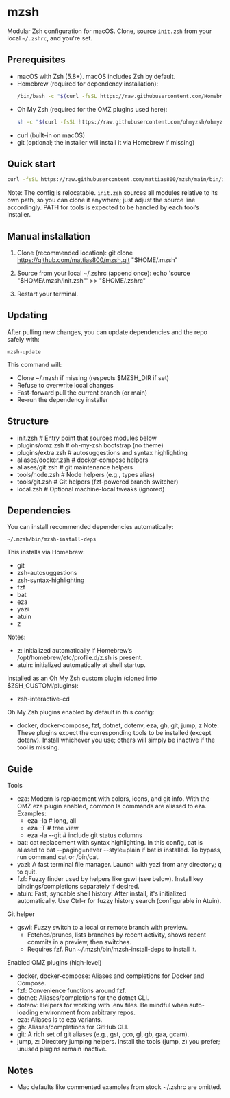 # mzsh

Modular Zsh configuration for macOS. Clone, source `init.zsh` from your local `~/.zshrc`, and you're set.

## Prerequisites

- macOS with Zsh (5.8+). macOS includes Zsh by default.
- Homebrew (required for dependency installation):
  ```bash
  /bin/bash -c "$(curl -fsSL https://raw.githubusercontent.com/Homebrew/install/HEAD/install.sh)"
  ```
- Oh My Zsh (required for the OMZ plugins used here):
  ```bash
  sh -c "$(curl -fsSL https://raw.githubusercontent.com/ohmyzsh/ohmyzsh/master/tools/install.sh)"
  ```
- curl (built-in on macOS)
- git (optional; the installer will install it via Homebrew if missing)

## Quick start

```bash
curl -fsSL https://raw.githubusercontent.com/mattias800/mzsh/main/bin/install.sh | bash
```

Note: The config is relocatable. `init.zsh` sources all modules relative to its own path, so you can clone it anywhere; just adjust the source line accordingly. PATH for tools is expected to be handled by each tool’s installer.

## Manual installation

1) Clone (recommended location):
   git clone https://github.com/mattias800/mzsh.git "$HOME/.mzsh"

2) Source from your local ~/.zshrc (append once):
   echo 'source "$HOME/.mzsh/init.zsh"' >> "$HOME/.zshrc"

3) Restart your terminal.

## Updating

After pulling new changes, you can update dependencies and the repo safely with:

```
mzsh-update
```

This command will:
- Clone ~/.mzsh if missing (respects $MZSH_DIR if set)
- Refuse to overwrite local changes
- Fast-forward pull the current branch (or main)
- Re-run the dependency installer

## Structure
- init.zsh                # Entry point that sources modules below
- plugins/omz.zsh         # oh-my-zsh bootstrap (no theme)
- plugins/extra.zsh       # autosuggestions and syntax highlighting
- aliases/docker.zsh      # docker-compose helpers
- aliases/git.zsh         # git maintenance helpers
- tools/node.zsh          # Node helpers (e.g., types alias)
- tools/git.zsh           # Git helpers (fzf-powered branch switcher)
- local.zsh               # Optional machine-local tweaks (ignored)

## Dependencies
You can install recommended dependencies automatically:

    ~/.mzsh/bin/mzsh-install-deps

This installs via Homebrew:
- git
- zsh-autosuggestions
- zsh-syntax-highlighting
- fzf
- bat
- eza
- yazi
- atuin
- z

Notes:
- z: initialized automatically if Homebrew’s /opt/homebrew/etc/profile.d/z.sh is present.
- atuin: initialized automatically at shell startup.

Installed as an Oh My Zsh custom plugin (cloned into $ZSH_CUSTOM/plugins):
- zsh-interactive-cd

Oh My Zsh plugins enabled by default in this config:
- docker, docker-compose, fzf, dotnet, dotenv, eza, gh, git, jump, z
Note: These plugins expect the corresponding tools to be installed (except dotenv). Install whichever you use; others will simply be inactive if the tool is missing.

## Guide

Tools
- eza: Modern ls replacement with colors, icons, and git info. With the OMZ eza plugin enabled, common ls commands are aliased to eza. Examples:
  - eza -la         # long, all
  - eza -T          # tree view
  - eza -la --git   # include git status columns
- bat: cat replacement with syntax highlighting. In this config, cat is aliased to bat --paging=never --style=plain if bat is installed. To bypass, run command cat or /bin/cat.
- yazi: A fast terminal file manager. Launch with yazi from any directory; q to quit.
- fzf: Fuzzy finder used by helpers like gswi (see below). Install key bindings/completions separately if desired.
- atuin: Fast, syncable shell history. After install, it's initialized automatically. Use Ctrl-r for fuzzy history search (configurable in Atuin).

Git helper
- gswi: Fuzzy switch to a local or remote branch with preview.
  - Fetches/prunes, lists branches by recent activity, shows recent commits in a preview, then switches.
  - Requires fzf. Run ~/.mzsh/bin/mzsh-install-deps to install it.

Enabled OMZ plugins (high-level)
- docker, docker-compose: Aliases and completions for Docker and Compose.
- fzf: Convenience functions around fzf.
- dotnet: Aliases/completions for the dotnet CLI.
- dotenv: Helpers for working with .env files. Be mindful when auto-loading environment from arbitrary repos.
- eza: Aliases ls to eza variants.
- gh: Aliases/completions for GitHub CLI.
- git: A rich set of git aliases (e.g., gst, gco, gl, gb, gaa, gcam).
- jump, z: Directory jumping helpers. Install the tools (jump, z) you prefer; unused plugins remain inactive.


## Notes
- Mac defaults like commented examples from stock ~/.zshrc are omitted.

